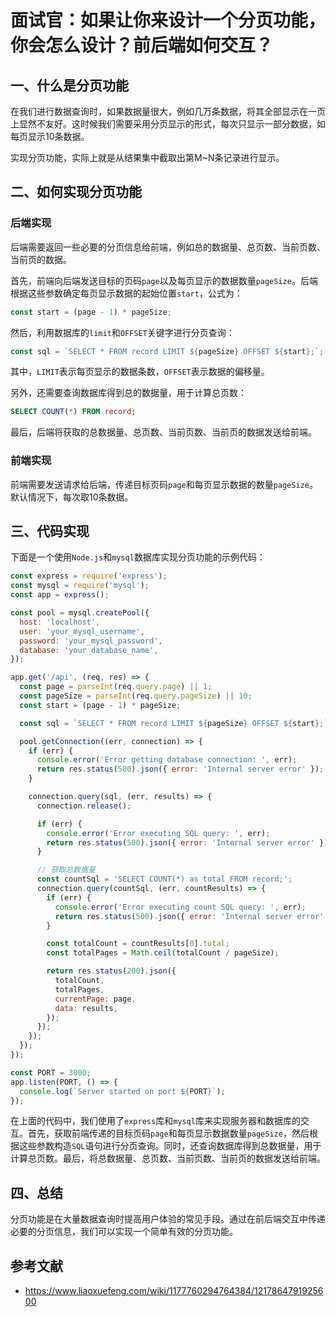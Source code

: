 # 面试官：如果让你来设计一个分页功能，你会怎么设计？前后端如何交互？

## 一、什么是分页功能

在我们进行数据查询时，如果数据量很大，例如几万条数据，将其全部显示在一页上显然不友好。这时候我们需要采用分页显示的形式，每次只显示一部分数据，如每页显示10条数据。

实现分页功能，实际上就是从结果集中截取出第M~N条记录进行显示。

## 二、如何实现分页功能

### 后端实现

后端需要返回一些必要的分页信息给前端，例如总的数据量、总页数、当前页数、当前页的数据。

首先，前端向后端发送目标的页码`page`以及每页显示的数据数量`pageSize`。后端根据这些参数确定每页显示数据的起始位置`start`，公式为：

```js
const start = (page - 1) * pageSize;
```

然后，利用数据库的`limit`和`OFFSET`关键字进行分页查询：

```js
const sql = `SELECT * FROM record LIMIT ${pageSize} OFFSET ${start};`;
```

其中，`LIMIT`表示每页显示的数据条数，`OFFSET`表示数据的偏移量。

另外，还需要查询数据库得到总的数据量，用于计算总页数：

```sql
SELECT COUNT(*) FROM record;
```

最后，后端将获取的总数据量、总页数、当前页数、当前页的数据发送给前端。

### 前端实现

前端需要发送请求给后端，传递目标页码`page`和每页显示数据的数量`pageSize`。默认情况下，每次取10条数据。

## 三、代码实现

下面是一个使用`Node.js`和`mysql`数据库实现分页功能的示例代码：

```js
const express = require('express');
const mysql = require('mysql');
const app = express();

const pool = mysql.createPool({
  host: 'localhost',
  user: 'your_mysql_username',
  password: 'your_mysql_password',
  database: 'your_database_name',
});

app.get('/api', (req, res) => {
  const page = parseInt(req.query.page) || 1;
  const pageSize = parseInt(req.query.pageSize) || 10;
  const start = (page - 1) * pageSize;

  const sql = `SELECT * FROM record LIMIT ${pageSize} OFFSET ${start};`;

  pool.getConnection((err, connection) => {
    if (err) {
      console.error('Error getting database connection: ', err);
      return res.status(500).json({ error: 'Internal server error' });
    }

    connection.query(sql, (err, results) => {
      connection.release();

      if (err) {
        console.error('Error executing SQL query: ', err);
        return res.status(500).json({ error: 'Internal server error' });
      }

      // 获取总数据量
      const countSql = 'SELECT COUNT(*) as total FROM record;';
      connection.query(countSql, (err, countResults) => {
        if (err) {
          console.error('Error executing count SQL query: ', err);
          return res.status(500).json({ error: 'Internal server error' });
        }

        const totalCount = countResults[0].total;
        const totalPages = Math.ceil(totalCount / pageSize);

        return res.status(200).json({
          totalCount,
          totalPages,
          currentPage: page,
          data: results,
        });
      });
    });
  });
});

const PORT = 3000;
app.listen(PORT, () => {
  console.log(`Server started on port ${PORT}`);
});
```

在上面的代码中，我们使用了`express`库和`mysql`库来实现服务器和数据库的交互。首先，获取前端传递的目标页码`page`和每页显示数据数量`pageSize`，然后根据这些参数构造`SQL`语句进行分页查询。同时，还查询数据库得到总数据量，用于计算总页数。最后，将总数据量、总页数、当前页数、当前页的数据发送给前端。

## 四、总结

分页功能是在大量数据查询时提高用户体验的常见手段。通过在前后端交互中传递必要的分页信息，我们可以实现一个简单有效的分页功能。

## 参考文献

- https://www.liaoxuefeng.com/wiki/1177760294764384/1217864791925600